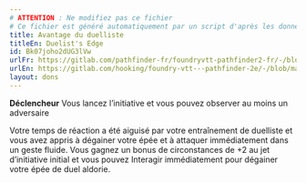 ```yaml
---
# ATTENTION : Ne modifiez pas ce fichier
# Ce fichier est généré automatiquement par un script d'après les données du module Foundry VTT officiel et de sa traduction
title: Avantage du duelliste
titleEn: Duelist's Edge
id: Bk07joho2dUG3lVw
urlFr: https://gitlab.com/pathfinder-fr/foundryvtt-pathfinder2-fr/-/blob/master/data/feats/Bk07joho2dUG3lVw.htm
urlEn: https://gitlab.com/hooking/foundry-vtt---pathfinder-2e/-/blob/master/packs/data/feats.db/duelist-s-edge.json
layout: dons
---
```

**Déclencheur** Vous lancez l’initiative et vous pouvez observer au moins un adversaire

Votre temps de réaction a été aiguisé par votre entraînement de duelliste et vous avez appris à dégainer votre épée et à attaquer immédiatement dans un geste fluide. Vous gagnez un bonus de circonstances de +2 au jet d’initiative initial et vous pouvez Interagir immédiatement pour dégainer votre épée de duel aldorie.
